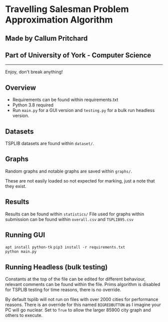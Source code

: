# Travelling Salesman Problem Approximation Algorithm
## Made by Callum Pritchard
## Part of University of York - Computer Science
---
Enjoy, don't break anything!

## Overview
- Requirements can be found within requirements.txt
- Python 3.8 required 
- Run `main.py` for a GUI version and `testing.py` for a bulk run headless version.

## Datasets
TSPLIB datasets are found within `dataset/`.

## Graphs
Random graphs and notable graphs are saved within `graphs/`.

These are not easily loaded so not expected for marking, just a note that they exist.

## Results
Results can be found within `statistics/` 
File used for graphs within submission can be found within `overall.csv` and `TSPLIB95.csv`

## Running GUI
`apt install python-tk`
`pip3 install -r requirements.txt`  
`python main.py`

## Running Headless (bulk testing)
Constants at the top of the file can be edited for different behaviour, relevant comments can be found within the file.
Prims algorithm is disabled for TSPLIB testing for time reasons, there is no override.

By default tsplib will not run on files with over 2000 cities for performance reasons. There is an override for this named `BIGREDBUTTON` as I imagine your PC will go nuclear. Set to `True` to allow the larger 85900 city graph and others to execute.
